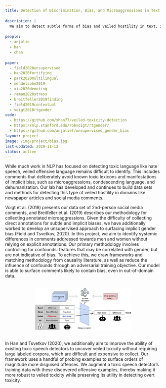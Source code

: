 ```yaml
---
title: Detection of Discrimination, Bias, and Microaggressions in Text

description: |
  We aim to detect subtle forms of bias and veiled hostility in text, including microaggressions, condescending language, and dehumanization

people:
  - anjalie
  - han
  - chan

paper:
  - field2020unsupervised
  - han2020fortifying
  - park2020multilingual
  - mendelsohn2019
  - xia2020demoting
  - raman2020stress
  - breitfeller2019finding
  - field2019contextual
  - voigt2018rtgender
code:
  - https://github.com/xhan77/veiled-toxicity-detection
  - https://nlp.stanford.edu/robvoigt/rtgender/
  - https://github.com/anjalief/unsupervised_gender_bias
layout: project
image: /img/project/bias.jpg
last-updated: 2020-11-12
status: active
---
```


While much work in NLP has focused on detecting toxic language like hate speech, veiled offensive language remains difficult to identify. This includes comments that deliberately avoid known toxic lexicons and manifestations of implicit bias, such as microaggressions, condescending language, and dehumanization. Our lab has developed and continues to build data sets and methods for detecting this type of veiled hostility in domains like newspaper articles and social media comments.

Voigt et al. (2018) presents our data set of 2nd-person social media comments, and Breitfeller et al. (2019) describes our methodology for collecting annotated microaggressions. Given the difficulty of collecting direct annotations for subtle and implicit biases, we have additionally worked to develop an unsupervised approach to surfacing implicit gender bias (Field and Tsvetkov, 2020). In this project, we aim to identify systemic differences in comments addressed towards men and women without relying on explicit annotations. Our primary methodology involves controlling for confounds: features that may be correlated with gender, but are not indicative of bias. To achieve this, we draw frameworks and matching methodology from causality literature, as well as reduce the influence of confounds through an adversarial training objective. Our model is able to surface comments likely to contain bias, even in out-of-domain data.

<br/>
<center>
    <img src="/img/project/veiled-toxicity.png"  width="61.8%" alt="A Framework for Detecting Veiled Toxicity">
</center>
<br/>

In Han and Tsvetkov (2020), we additionally aim to improve the ability of existing toxic speech detectors to uncover veiled toxicity without requiring large labeled corpora, which are difficult and expensive to collect. Our framework uses a handful of probing examples to surface orders of magnitude more disguised offenses. We augment a toxic speech detector’s training data with these discovered offensive examples, thereby making it more robust to veiled toxicity while preserving its utility in detecting overt toxicity.